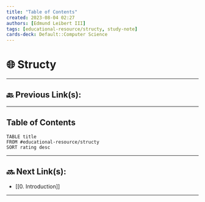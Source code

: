```yaml
---
title: "Table of Contents"
created: 2023-08-04 02:27
authors: [Edmund Leibert III]
tags: [educational-resource/structy, study-note]
cards-deck: Default::Computer Science
---
```


# 🌐 Structy

---

## 🔙 Previous Link(s):

---

## Table of Contents
```dataview
TABLE title
FROM #educational-resource/structy 
SORT rating desc
```

---

## 🔜 Next Link(s):
- [[0. Introduction]]

---